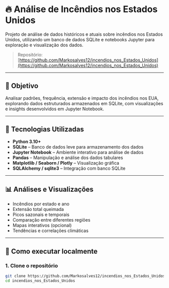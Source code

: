 # 🔥 Análise de Incêndios nos Estados Unidos

Projeto de análise de dados históricos e atuais sobre incêndios nos Estados Unidos, utilizando um banco de dados SQLite e notebooks Jupyter para exploração e visualização dos dados.

> Repositório: [https://github.com/Markosalves12/incendios_nos_Estados_Unidos](https://github.com/Markosalves12/incendios_nos_Estados_Unidos)

---

## 🎯 Objetivo

Analisar padrões, frequência, extensão e impacto dos incêndios nos EUA, explorando dados estruturados armazenados em SQLite, com visualizações e insights desenvolvidos em Jupyter Notebook.

---

## 🧰 Tecnologias Utilizadas

- **Python 3.10+**
- **SQLite** – Banco de dados leve para armazenamento dos dados
- **Jupyter Notebook** – Ambiente interativo para análise de dados
- **Pandas** – Manipulação e análise dos dados tabulares
- **Matplotlib / Seaborn / Plotly** – Visualização gráfica
- **SQLAlchemy / sqlite3** – Integração com banco SQLite

---

## 📊 Análises e Visualizações

- Incêndios por estado e ano
- Extensão total queimada
- Picos sazonais e temporais
- Comparação entre diferentes regiões
- Mapas interativos (opcional)
- Tendências e correlações climáticas

---

## 🚀 Como executar localmente

### 1. Clone o repositório

```bash
git clone https://github.com/Markosalves12/incendios_nos_Estados_Unidos.git
cd incendios_nos_Estados_Unidos
